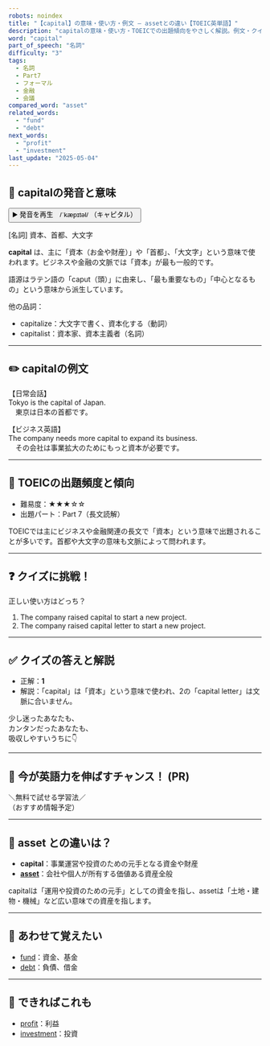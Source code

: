 ```yaml
---
robots: noindex
title: "【capital】の意味・使い方・例文 ― assetとの違い【TOEIC英単語】"
description: "capitalの意味・使い方・TOEICでの出題傾向をやさしく解説。例文・クイズ付きでassetとの違いもわかりやすく学べます。"
word: "capital"
part_of_speech: "名詞"
difficulty: "3"
tags:
  - 名詞
  - Part7
  - フォーマル
  - 金融
  - 会議
compared_word: "asset"
related_words:
  - "fund"
  - "debt"
next_words:
  - "profit"
  - "investment"
last_update: "2025-05-04"
---
```


## 🔰 capitalの発音と意味

<button class="play-audio" onclick="playTTS('capital')">
  <span class="play-audio-main">
    ▶️ 発音を再生　/ˈkæpɪtəl/
  </span>
  <span class="play-audio-sub">
    （キャピタル）
  </span>
</button>

[名詞] 資本、首都、大文字

**capital** は、主に「資本（お金や財産）」や「首都」、「大文字」という意味で使われます。ビジネスや金融の文脈では「資本」が最も一般的です。

語源はラテン語の「caput（頭）」に由来し、「最も重要なもの」「中心となるもの」という意味から派生しています。

他の品詞：  
- capitalize：大文字で書く、資本化する（動詞）
- capitalist：資本家、資本主義者（名詞）

---

## ✏️ capitalの例文

【日常会話】  
Tokyo is the capital of Japan.  
　東京は日本の首都です。

【ビジネス英語】  
The company needs more capital to expand its business.  
　その会社は事業拡大のためにもっと資本が必要です。

---

## 🎯 TOEICの出題頻度と傾向

- 難易度：★★★☆☆
- 出題パート：Part 7（長文読解）

TOEICでは主にビジネスや金融関連の長文で「資本」という意味で出題されることが多いです。首都や大文字の意味も文脈によって問われます。

---

## ❓ クイズに挑戦！

正しい使い方はどっち？

1. The company raised capital to start a new project.  
2. The company raised capital letter to start a new project.

---

## ✅ クイズの答えと解説

- 正解：**1**
- 解説：「capital」は「資本」という意味で使われ、2の「capital letter」は文脈に合いません。

少し迷ったあなたも、  
カンタンだったあなたも、  
吸収しやすいうちに👇️

---

## 🚀 今が英語力を伸ばすチャンス！ (PR)

<div class="info-center">
＼無料で試せる学習法／<br>  
（おすすめ情報予定）
</div>

---

## 🤔  asset との違いは？

- **capital**：事業運営や投資のための元手となる資金や財産
- **[asset](/asset)**：会社や個人が所有する価値ある資産全般

capitalは「運用や投資のための元手」としての資金を指し、assetは「土地・建物・機械」など広い意味での資産を指します。

---

## 🧩 あわせて覚えたい

- [fund](/fund)：資金、基金
- [debt](/debt)：負債、借金

---

## 📖 できればこれも

- [profit](/profit)：利益
- [investment](/investment)：投資

<!-- cvid: aid41_bid02 -->
